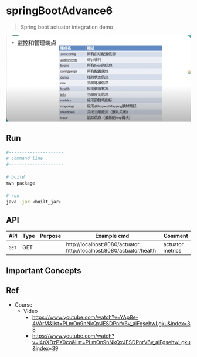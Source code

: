 # springBootAdvance6
> Spring boot actuator integration demo

<img src ="https://github.com/yennanliu/SpringPlayground/blob/main/springBootAdvance6/doc/pic/actuator1.png">

## Run
```bash
#---------------------
# Command line
#---------------------

# build
mvn package

# run
java -jar <built_jar>
```

## API

| API | Type | Purpose | Example cmd | Comment|
| ----- | -------- | ---- | ----- | ---- |
| `GET` | GET | |http://localhost:8080/actuator, http://localhost:8080/actuator/health  | actuator metrics

## Important Concepts

## Ref

- Course
    - Video
        - https://www.youtube.com/watch?v=YAp8e-4VArM&list=PLmOn9nNkQxJESDPnrV6v_aiFgsehwLgku&index=38
        - https://www.youtube.com/watch?v=l4nXDzPX0co&list=PLmOn9nNkQxJESDPnrV6v_aiFgsehwLgku&index=39